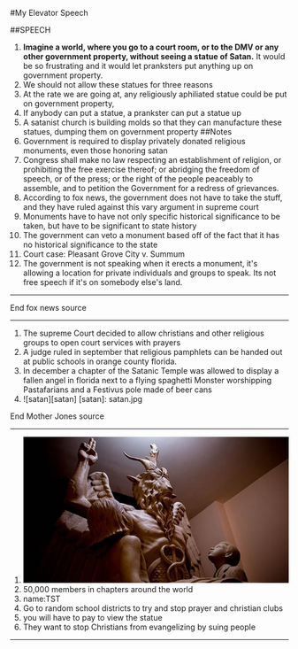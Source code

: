 #My Elevator Speech

##SPEECH

1. __Imagine a world, where you go to a court room, or to the DMV or any other government property, without seeing a statue of Satan.__ It would be so frustrating and it would let pranksters put anything up on government property. 
1. We should not allow these statues for three reasons
  1. At the rate we are going at, any religiously aphiliated statue could be put on government property, 
  1. If anybody can put a statue, a prankster can put a statue up
  1. A satanist church is building molds so that they can manufacture these statues, dumping them on government property
##Notes
1. Government is required to display privately donated religious monuments, even those honoring satan
1. Congress shall make no law respecting an establishment of religion, or prohibiting the free exercise thereof; or abridging the freedom of speech, or of the press; or the right of the people peaceably to assemble, and to petition the Government for a redress of grievances. 
1. According to fox news, the government does not have to take the stuff, and they have ruled against this vary argument in supreme court
1. Monuments have to have not only specific historical significance to be taken, but have to be significant to state history
1. The government can veto a monument based off of the fact that it has no historical significance to the state
1. Court case: Pleasant Grove City v. Summum
1. The government is not speaking when it erects a monument, it's allowing a location for private individuals and groups to speak. Its not free speech if it's on somebody else's land. 

---

End fox news source

---

1. The supreme Court decided to allow christians and other religious groups to open court services with prayers
1. A judge ruled in september that religious pamphlets can be handed out at public schools in orange county florida. 
1. In december a chapter of the Satanic Temple was allowed to display a fallen angel in florida next to a flying spaghetti Monster worshipping Pastafarians and a Festivus pole made of beer cans
1. ![satan][satan]
[satan]: satan.jpg

End Mother Jones source

---

[satan2]: satan2.jpg
1. ![satan2][satan2]
1. 50,000 members in chapters around the world
1. name:TST
1. Go to random school districts to try and stop prayer and christian clubs
1. you will have to pay to view the statue
1. They want to stop Christians from evangelizing by suing people 

---

